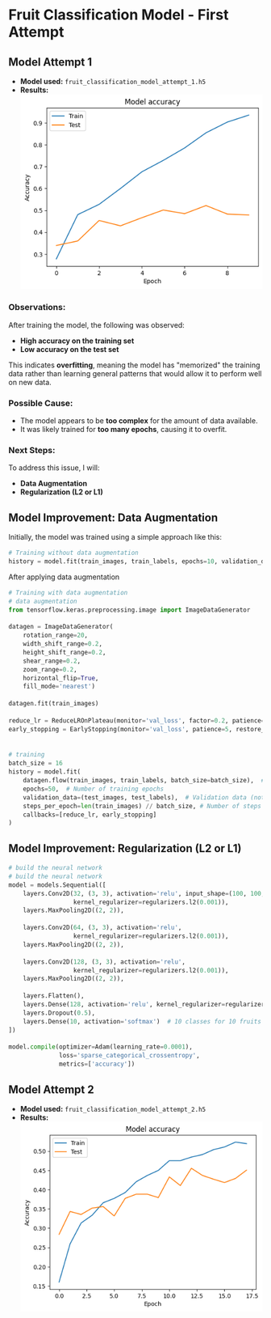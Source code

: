 # Fruit Classification Model - First Attempt

## Model Attempt 1
- **Model used:** `fruit_classification_model_attempt_1.h5`
- **Results:** ![Output](output_attempt_1.png)

### Observations:
After training the model, the following was observed:
- **High accuracy on the training set**
- **Low accuracy on the test set**

This indicates **overfitting**, meaning the model has "memorized" the training data rather than learning general patterns that would allow it to perform well on new data.

### Possible Cause:
- The model appears to be **too complex** for the amount of data available.
- It was likely trained for **too many epochs**, causing it to overfit.

### Next Steps:
To address this issue, I will:
- **Data Augmentation**
- **Regularization (L2 or L1)**


## Model Improvement: Data Augmentation

Initially, the model was trained using a simple approach like this:

```python
# Training without data augmentation
history = model.fit(train_images, train_labels, epochs=10, validation_data=(test_images, test_labels))
```

After applying data augmentation
```python
# Training with data augmentation
# data augmentation
from tensorflow.keras.preprocessing.image import ImageDataGenerator

datagen = ImageDataGenerator(
    rotation_range=20,
    width_shift_range=0.2,
    height_shift_range=0.2,
    shear_range=0.2,
    zoom_range=0.2,
    horizontal_flip=True,
    fill_mode='nearest')

datagen.fit(train_images)

reduce_lr = ReduceLROnPlateau(monitor='val_loss', factor=0.2, patience=3, min_lr=0.001)
early_stopping = EarlyStopping(monitor='val_loss', patience=5, restore_best_weights=True)


# training
batch_size = 16
history = model.fit(
    datagen.flow(train_images, train_labels, batch_size=batch_size),  # Generates augmented images
    epochs=50,  # Number of training epochs
    validation_data=(test_images, test_labels),  # Validation data (not augmented)
    steps_per_epoch=len(train_images) // batch_size, # Number of steps per epoch
    callbacks=[reduce_lr, early_stopping]
)
```

## Model Improvement: Regularization (L2 or L1)

```python
# build the neural network
# build the neural network
model = models.Sequential([
    layers.Conv2D(32, (3, 3), activation='relu', input_shape=(100, 100, 3),
                  kernel_regularizer=regularizers.l2(0.001)),
    layers.MaxPooling2D((2, 2)),
    
    layers.Conv2D(64, (3, 3), activation='relu', 
                  kernel_regularizer=regularizers.l2(0.001)),
    layers.MaxPooling2D((2, 2)),
    
    layers.Conv2D(128, (3, 3), activation='relu', 
                  kernel_regularizer=regularizers.l2(0.001)),
    layers.MaxPooling2D((2, 2)),
    
    layers.Flatten(),
    layers.Dense(128, activation='relu', kernel_regularizer=regularizers.l2(0.001)),
    layers.Dropout(0.5),
    layers.Dense(10, activation='softmax')  # 10 classes for 10 fruits
])

model.compile(optimizer=Adam(learning_rate=0.0001),
              loss='sparse_categorical_crossentropy',
              metrics=['accuracy'])
```

## Model Attempt 2
- **Model used:** `fruit_classification_model_attempt_2.h5`
- **Results:** ![Output](output_attempt_2.png)
